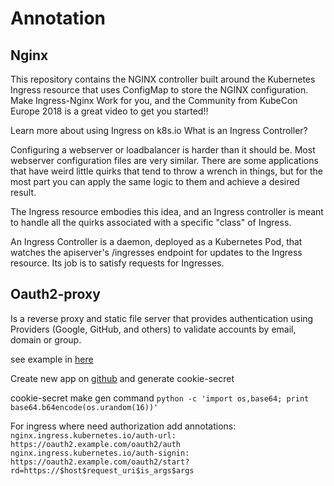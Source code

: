 
# Annotation

## Nginx
This repository contains the NGINX controller built around the Kubernetes Ingress resource that uses ConfigMap to store the NGINX configuration. Make Ingress-Nginx Work for you, and the Community from KubeCon Europe 2018 is a great video to get you started!!

Learn more about using Ingress on k8s.io
What is an Ingress Controller?

Configuring a webserver or loadbalancer is harder than it should be. Most webserver configuration files are very similar. There are some applications that have weird little quirks that tend to throw a wrench in things, but for the most part you can apply the same logic to them and achieve a desired result.

The Ingress resource embodies this idea, and an Ingress controller is meant to handle all the quirks associated with a specific "class" of Ingress.

An Ingress Controller is a daemon, deployed as a Kubernetes Pod, that watches the apiserver's /ingresses endpoint for updates to the Ingress resource. Its job is to satisfy requests for Ingresses.

## Oauth2-proxy

Is a reverse proxy and static file server that provides authentication using Providers (Google, GitHub, and others) to validate accounts by email, domain or group.

see example in [here](https://alikhil.github.io/2018/05/oauth2-proxy-for-kubernetes-services/)

Create new app on [github](https://github.com/settings/applications/new) and generate cookie-secret

cookie-secret make gen command `python -c 'import os,base64; print base64.b64encode(os.urandom(16))'`

For ingress where need authorization add annotations:
`
      nginx.ingress.kubernetes.io/auth-url: https://oauth2.example.com/oauth2/auth
      nginx.ingress.kubernetes.io/auth-signin: https://oauth2.example.com/oauth2/start?rd=https://$host$request_uri$is_args$args
`